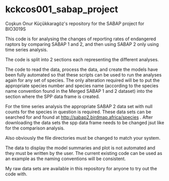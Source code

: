 # kckcos001_sabap_project
Coşkun Onur Küçükkaragöz's repository for the SABAP project for BIO3019S

This code is for analysing the changes of reporting rates of endangered raptors by comparing SABAP 1 and 2, and then using SABAP 2 only using time series analysis.

The code is split into 2 sections each representing the different analyses.

The code to read the data, process the data, and create the models have been fully automated so that these scripts can be used to run the analyses again for any set of species. The only alteration required will be to put the appropriate species number and species name (according to the species name convention found in the Merged SABAP 1 and 2 dataset) into the section where the SPP data frame is created. 

For the time series analysis the appropriate SABAP 2 data set with null counts for the species in question is required. These data sets can be searched for and found at http://sabap2.birdmap.africa/species . After downloading the data sets the spp data frame needs to be changed jsut like for the comparison analysis.

Also obviously the file directories must be changed to match your system.

The data to display the model summaries and plot is not automated and they must be written by the user. The current existing code can be used as an example as the naming conventions will be consistent.

My raw data sets are available in this repository for anyone to try out the code with.